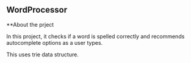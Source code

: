 ## WordProcessor

**About the prject

In this project, it checks if a word is spelled correctly and recommends autocomplete options as a user types. 

This uses trie data structure. 
